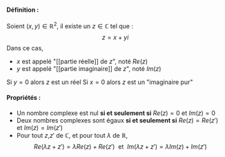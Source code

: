 #### Définition :
Soient $(x,y)\in\mathbb R^2$, il existe un $z\in\mathbb C$ tel que :$$z=x+yi$$Dans ce cas, 
 - $x$ est appelé "[[partie réelle]] de $z$", noté $Re(z)$ 
- $y$ est appelé "[[partie imaginaire]] de $z$", noté $Im(z)$

Si $y=0$ alors $z$ est un réel
Si $x=0$ alors $z$ est un "imaginaire pur"

#### Propriétés :
- Un nombre complexe est nul **si et seulement si** $Re(z)=0$ et $Im(z)=0$
- Deux nombres complexes sont égaux **si et seulement si** $Re(z)=Re(z')$ et $Im(z)=Im(z')$ 
- Pour tout $z$,$z'$ de $\mathbb C$, et pour tout $\lambda$ de $\mathbb R$,$$Re(\lambda z+z')=\lambda Re(z)+Re(z')~~\text{et}~~Im(\lambda z+z')=\lambda Im(z)+Im(z')$$
